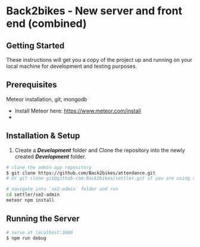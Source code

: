 # Back2bikes - New server and front end (combined)

## Getting Started

These instructions will get you a copy of the project up and running on your local machine for development and testing purposes.

## Prerequisites

Meteor installation, git, mongodb

* Install Meteor here: https://www.meteor.com/install
* 

## Installation & Setup

1. Create a _**Development**_ folder and Clone the repository into the newly created _**Development**_ folder.

```bash
# clone the admin-app repository
$ git clone https://github.com/Back2bikes/attendance.git
# Or git clone git@github.com:Back2bikes/settler.git if you are using ssh

# navigate into `se2-admin` folder and run
cd settler/se2-admin
meteor npm install
```

## Running the Server

```bash
# serve at localhost:3080
$ npm run debug
```
